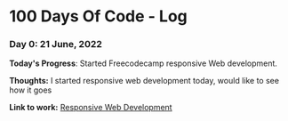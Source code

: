 # 100 Days Of Code - Log

### Day 0: 21 June, 2022


**Today's Progress**: Started Freecodecamp responsive Web development.

**Thoughts:** I started responsive web development today, would like to see how it goes

**Link to work:** [Responsive Web Development](http://www.freecodecamp.org)





















